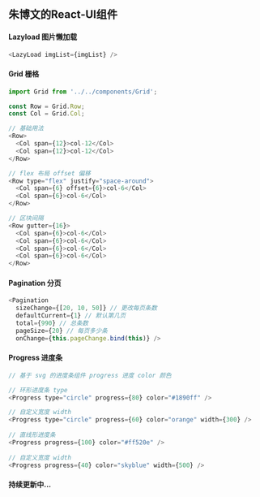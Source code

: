 ## 朱博文的React-UI组件

#### Lazyload 图片懒加载

```javascript
<LazyLoad imgList={imgList} />
```

#### Grid 栅格

```javascript
import Grid from '../../components/Grid';

const Row = Grid.Row;
const Col = Grid.Col;

// 基础用法
<Row>
  <Col span={12}>col-12</Col>
  <Col span={12}>col-12</Col>
</Row>

// flex 布局 offset 偏移
<Row type="flex" justify="space-around">
  <Col span={6} offset={6}>col-6</Col>
  <Col span={6}>col-6</Col>
</Row>

// 区块间隔
<Row gutter={16}>
  <Col span={6}>col-6</Col>
  <Col span={6}>col-6</Col>
  <Col span={6}>col-6</Col>
  <Col span={6}>col-6</Col>
</Row>
```

#### Pagination 分页

```javascript
<Pagination
  sizeChange={[20, 10, 50]} // 更改每页条数
  defaultCurrent={1} // 默认第几页
  total={990} // 总条数
  pageSize={20} // 每页多少条
  onChange={this.pageChange.bind(this)} />
```

#### Progress 进度条

```javascript
// 基于 svg 的进度条组件 progress 进度 color 颜色

// 环形进度条 type
<Progress type="circle" progress={80} color="#1890ff" />

// 自定义宽度 width
<Progress type="circle" progress={60} color="orange" width={300} />
  
// 直线形进度条    
<Progress progress={100} color="#ff520e" />
    
// 自定义宽度 width   
<Progress progress={40} color="skyblue" width={500} />
```

#### 持续更新中...



